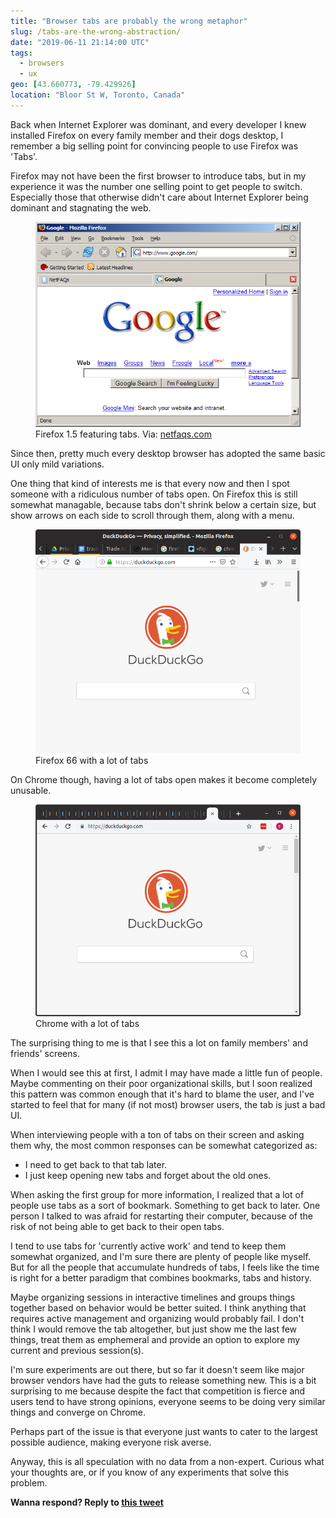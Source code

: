 ```yaml
---
title: "Browser tabs are probably the wrong metaphor"
slug: /tabs-are-the-wrong-abstraction/
date: "2019-06-11 21:14:00 UTC"
tags:
  - browsers
  - ux
geo: [43.660773, -79.429926]
location: "Bloor St W, Toronto, Canada"
---
```


Back when Internet Explorer was dominant, and every developer I knew installed
Firefox on every family member and their dogs desktop, I remember a big selling
point for convincing people to use Firefox was 'Tabs'.

Firefox may not have been the first browser to introduce tabs, but in my
experience it was the number one selling point to get people to switch.
Especially those that otherwise didn't care about Internet Explorer being
dominant and stagnating the web.

<figure>
  <img src="/resources/images/posts/tabs/firefox.png" alt="Firefox 1.5 featuring tabs" style="max-width: 100%"/>
  <figcaption>Firefox 1.5 featuring tabs. Via: <a href="http://www.netfaqs.com/windows/browsers/firefox15/index.asp">netfaqs.com</a></figcaption>
</figure>

Since then, pretty much every desktop browser has adopted the same basic UI
only mild variations.

One thing that kind of interests me is that every now and then I spot someone
with a ridiculous number of tabs open. On Firefox this is still somewhat
managable, because tabs don't shrink below a certain size, but show arrows on
each side to scroll through them, along with a menu. 

<figure style="max-width: 100%">
  <img src="/resources/images/posts/tabs/firefox-current.png" alt="Firefox 66 with a lot of tabs" style="max-width: 100%"/>
  <figcaption>Firefox 66 with a lot of tabs</figcaption>
</figure>

On Chrome though, having a lot of tabs open makes it become completely
unusable.

<figure style="max-width: 100%">
  <img src="/resources/images/posts/tabs/chrome.png" alt="Chrome with a lot of tabs" style="max-width: 100%"/>
  <figcaption>Chrome with a lot of tabs</figcaption>
</figure>

The surprising thing to me is that I see this a lot on family members' and
friends' screens.

When I would see this at first, I admit I may have made a little fun of people.
Maybe commenting on their poor organizational skills, but I soon realized this
pattern was common enough that it's hard to blame the user, and I've started to
feel that for many (if not most) browser users, the tab is just a bad UI.

When interviewing people with a ton of tabs on their screen and asking them
why, the most common responses can be somewhat categorized as:

* I need to get back to that tab later.
* I just keep opening new tabs and forget about the old ones.

When asking the first group for more information, I realized that a lot of
people use tabs as a sort of bookmark. Something to get back to later. One
person I talked to was afraid for restarting their computer, because of the
risk of not being able to get back to their open tabs.

I tend to use tabs for 'currently active work' and tend to keep them somewhat
organized, and I'm sure there are plenty of people like myself. But for all
the people that accumulate hundreds of tabs, I feels like the time is right for
a better paradigm that combines bookmarks, tabs and history.

Maybe organizing sessions in interactive timelines and groups things together
based on behavior would be better suited. I think anything that requires active
management and organizing would probably fail. I don't think I would remove the
tab altogether, but just show me the last few things, treat them as emphemeral
and provide an option to explore my current and previous session(s).

I'm sure experiments are out there, but so far it doesn't seem like major
browser vendors have had the guts to release something new. This is a bit
surprising to me because despite the fact that competition is fierce and
users tend to have strong opinions, everyone seems to be doing very similar
things and converge on Chrome.

Perhaps part of the issue is that everyone just wants to cater to the largest
possible audience, making everyone risk averse.

Anyway, this is all speculation with no data from a non-expert. Curious what
your thoughts are, or if you know of any experiments that solve this problem.

**Wanna respond? Reply to [this tweet][1]**

[1]: https://twitter.com/evertp/status/1138555764392497155
